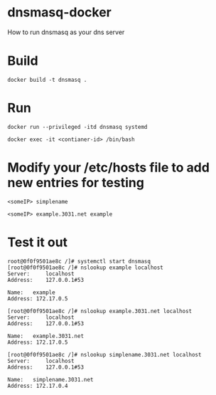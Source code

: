 # dnsmasq-docker
How to run dnsmasq as your dns server


# Build
`docker build -t dnsmasq .`

# Run
`docker run --privileged -itd dnsmasq systemd`

`docker exec -it <contianer-id> /bin/bash`

# Modify your /etc/hosts file to add new entries for testing

```
<someIP> simplename

<someIP> example.3031.net example
```

# Test it out
```
root@0f0f9501ae8c /]# systemctl start dnsmasq
[root@0f0f9501ae8c /]# nslookup example localhost
Server:		localhost
Address:	127.0.0.1#53

Name:	example
Address: 172.17.0.5

[root@0f0f9501ae8c /]# nslookup example.3031.net localhost
Server:		localhost
Address:	127.0.0.1#53

Name:	example.3031.net
Address: 172.17.0.5

[root@0f0f9501ae8c /]# nslookup simplename.3031.net localhost
Server:		localhost
Address:	127.0.0.1#53

Name:	simplename.3031.net
Address: 172.17.0.4
```
